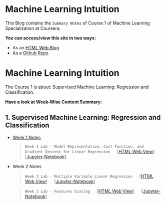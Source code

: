 # Machine Learning Intuition

This Blog contains the `Summary Notes` of Course 1 of Machine Learning Specialization at Coursera.


**You can access/view this site in two ways:**
* As an [HTML Web Blog](https://imfaisalmalik.github.io/Machine_Learning_Intuition/)
* As a [Github Repo](https://github.com/imfaisalmalik/Machine_Learning_Intuition) 


# Machine Learning Intuition

The Course 1 is about: Supervised Machine Learning: Regression and Classification.

**Have a look at Week-Wise Content Summary:**


## 1. Supervised Machine Learning: Regression and Classification

- [Week 1 Notes](week1.md)
  > `Week 1 Lab - Model Representation, Cost Function, and Gradient Descent for Linear Regression` &emsp; \[[HTML Web View](1_LinearRegression/Linear_Regression.html)\] &emsp; 
  \[[Jupyter-Notebook](https://github.com/imfaisalmalik/Machine_Learning_Intuition/tree/gh-pages/docs/1_LinearRegression/Linear_Regression.ipynb)\]
- Week 2 Notes
  > `Week 2 Lab - Multiple Variable Linear Regression` &emsp; \[[HTML Web View](2_Multiple_LinearRegression/Multiple_Variables_LinearRegression.html)\] 
  &emsp; \[[Jupyter-Notebook](https://github.com/imfaisalmalik/Machine_Learning_Intuition/tree/gh-pages/docs/2_Multiple_LinearRegression/Multiple_Variables_LinearRegression.ipynb)\]

  > `Week 2 Lab - Features Scaling` &emsp; \[[HTML Web View](3_Features_Scaling_Engineering\FeaturesScaling.html)\] 
  &emsp; \[[Jupyter-Notebook](https://github.com/imfaisalmalik/Machine_Learning_Intuition/tree/gh-pages/docs/3_Features_Scaling_Engineering/FeaturesScaling.ipynb)\]
